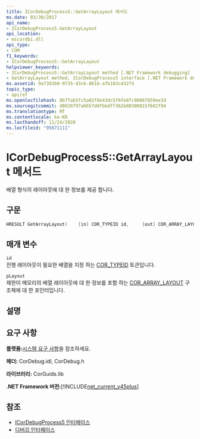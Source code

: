 ```yaml
---
title: ICorDebugProcess5::GetArrayLayout 메서드
ms.date: 03/30/2017
api_name:
- ICorDebugProcess5.GetArrayLayout
api_location:
- mscordbi.dll
api_type:
- COM
f1_keywords:
- ICorDebugProcess5::GetArrayLayout
helpviewer_keywords:
- ICorDebugProcess5::GetArrayLayout method [.NET Framework debugging]
- GetArrayLayout method, ICorDebugProcess5 interface [.NET Framework debugging]
ms.assetid: 9a7393b9-9735-43c6-8616-afb103c432fd
topic_type:
- apiref
ms.openlocfilehash: 8b7fab5fc5a02f8e43dc5f6fe8fc98087859ee3d
ms.sourcegitcommit: d8020797a6657d0fbbdff362b80300815f682f94
ms.translationtype: MT
ms.contentlocale: ko-KR
ms.lasthandoff: 11/24/2020
ms.locfileid: "95671111"
---
```

# <a name="icordebugprocess5getarraylayout-method"></a>ICorDebugProcess5::GetArrayLayout 메서드

배열 형식의 레이아웃에 대 한 정보를 제공 합니다.  
  
## <a name="syntax"></a>구문  
  
```cpp  
HRESULT GetArrayLayout(    [in] COR_TYPEID id,     [out] COR_ARRAY_LAYOUT *pLayout);  
```  
  
## <a name="parameters"></a>매개 변수  

 `id`  
 진행 레이아웃이 필요한 배열을 지정 하는 [COR_TYPEID](cor-typeid-structure.md) 토큰입니다.  
  
 `pLayout`  
 제한이 메모리의 배열 레이아웃에 대 한 정보를 포함 하는 [COR_ARRAY_LAYOUT](cor-array-layout-structure.md) 구조체에 대 한 포인터입니다.  
  
## <a name="remarks"></a>설명  
  
## <a name="requirements"></a>요구 사항  

 **플랫폼:**[시스템 요구 사항](../../get-started/system-requirements.md)을 참조하세요.  
  
 **헤더:** CorDebug.idl, CorDebug.h  
  
 **라이브러리:** CorGuids.lib  
  
 **.NET Framework 버전:**[!INCLUDE[net_current_v45plus](../../../../includes/net-current-v45plus-md.md)]  
  
## <a name="see-also"></a>참조

- [ICorDebugProcess5 인터페이스](icordebugprocess5-interface.md)
- [디버깅 인터페이스](debugging-interfaces.md)
